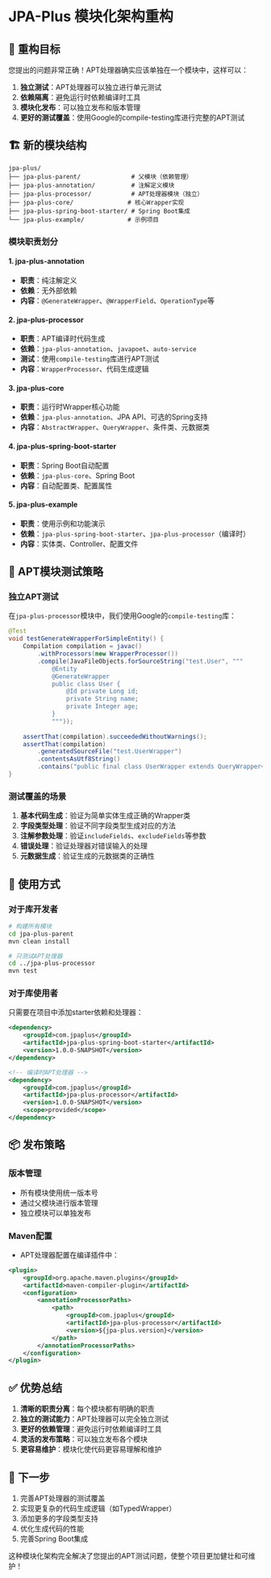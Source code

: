 # JPA-Plus 模块化架构重构

## 🎯 重构目标

您提出的问题非常正确！APT处理器确实应该单独在一个模块中，这样可以：

1. **独立测试**：APT处理器可以独立进行单元测试
2. **依赖隔离**：避免运行时依赖编译时工具
3. **模块化发布**：可以独立发布和版本管理
4. **更好的测试覆盖**：使用Google的compile-testing库进行完整的APT测试

## 🏗️ 新的模块结构

```
jpa-plus/
├── jpa-plus-parent/              # 父模块（依赖管理）
├── jpa-plus-annotation/          # 注解定义模块
├── jpa-plus-processor/           # APT处理器模块（独立）
├── jpa-plus-core/               # 核心Wrapper实现
├── jpa-plus-spring-boot-starter/ # Spring Boot集成
└── jpa-plus-example/            # 示例项目
```

### 模块职责划分

#### 1. jpa-plus-annotation
- **职责**：纯注解定义
- **依赖**：无外部依赖
- **内容**：`@GenerateWrapper`、`@WrapperField`、`OperationType`等

#### 2. jpa-plus-processor  
- **职责**：APT编译时代码生成
- **依赖**：`jpa-plus-annotation`、`javapoet`、`auto-service`
- **测试**：使用`compile-testing`库进行APT测试
- **内容**：`WrapperProcessor`、代码生成逻辑

#### 3. jpa-plus-core
- **职责**：运行时Wrapper核心功能
- **依赖**：`jpa-plus-annotation`、JPA API、可选的Spring支持
- **内容**：`AbstractWrapper`、`QueryWrapper`、条件类、元数据类

#### 4. jpa-plus-spring-boot-starter
- **职责**：Spring Boot自动配置
- **依赖**：`jpa-plus-core`、Spring Boot
- **内容**：自动配置类、配置属性

#### 5. jpa-plus-example
- **职责**：使用示例和功能演示
- **依赖**：`jpa-plus-spring-boot-starter`、`jpa-plus-processor`（编译时）
- **内容**：实体类、Controller、配置文件

## 🔧 APT模块测试策略

### 独立APT测试

在`jpa-plus-processor`模块中，我们使用Google的`compile-testing`库：

```java
@Test
void testGenerateWrapperForSimpleEntity() {
    Compilation compilation = javac()
        .withProcessors(new WrapperProcessor())
        .compile(JavaFileObjects.forSourceString("test.User", """
            @Entity
            @GenerateWrapper
            public class User {
                @Id private Long id;
                private String name;
                private Integer age;
            }
            """));
    
    assertThat(compilation).succeededWithoutWarnings();
    assertThat(compilation)
        .generatedSourceFile("test.UserWrapper")
        .contentsAsUtf8String()
        .contains("public final class UserWrapper extends QueryWrapper<User>");
}
```

### 测试覆盖的场景

1. **基本代码生成**：验证为简单实体生成正确的Wrapper类
2. **字段类型处理**：验证不同字段类型生成对应的方法
3. **注解参数处理**：验证`includeFields`、`excludeFields`等参数
4. **错误处理**：验证处理器对错误输入的处理
5. **元数据生成**：验证生成的元数据类的正确性

## 🚀 使用方式

### 对于库开发者

```bash
# 构建所有模块
cd jpa-plus-parent
mvn clean install

# 只测试APT处理器
cd ../jpa-plus-processor
mvn test
```

### 对于库使用者

只需要在项目中添加starter依赖和处理器：

```xml
<dependency>
    <groupId>com.jpaplus</groupId>
    <artifactId>jpa-plus-spring-boot-starter</artifactId>
    <version>1.0.0-SNAPSHOT</version>
</dependency>

<!-- 编译时APT处理器 -->
<dependency>
    <groupId>com.jpaplus</groupId>
    <artifactId>jpa-plus-processor</artifactId>
    <version>1.0.0-SNAPSHOT</version>
    <scope>provided</scope>
</dependency>
```

## 📦 发布策略

### 版本管理
- 所有模块使用统一版本号
- 通过父模块进行版本管理
- 独立模块可以单独发布

### Maven配置
- APT处理器配置在编译插件中：
```xml
<plugin>
    <groupId>org.apache.maven.plugins</groupId>
    <artifactId>maven-compiler-plugin</artifactId>
    <configuration>
        <annotationProcessorPaths>
            <path>
                <groupId>com.jpaplus</groupId>
                <artifactId>jpa-plus-processor</artifactId>
                <version>${jpa-plus.version}</version>
            </path>
        </annotationProcessorPaths>
    </configuration>
</plugin>
```

## ✅ 优势总结

1. **清晰的职责分离**：每个模块都有明确的职责
2. **独立的测试能力**：APT处理器可以完全独立测试
3. **更好的依赖管理**：避免运行时依赖编译时工具
4. **灵活的发布策略**：可以独立发布各个模块
5. **更容易维护**：模块化使代码更容易理解和维护

## 🎯 下一步

1. 完善APT处理器的测试覆盖
2. 实现更复杂的代码生成逻辑（如TypedWrapper）
3. 添加更多的字段类型支持
4. 优化生成代码的性能
5. 完善Spring Boot集成

这种模块化架构完全解决了您提出的APT测试问题，使整个项目更加健壮和可维护！